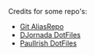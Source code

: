 
Credits for some repo's: 
- [Git AliasRepo](https://github.com/GitAlias/gitalias)
- [DJornada DotFiles](https://github.com/djornada/dot-files)
- [PaulIrish DotFiles](https://github.com/paulirish/dotfiles)
